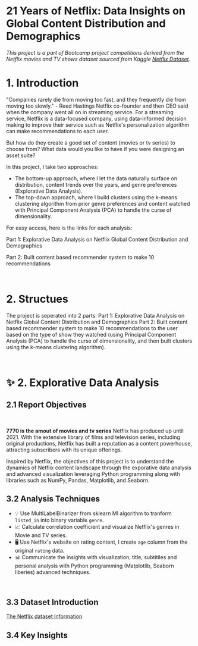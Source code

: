 # 21 Years of Netflix: Data Insights on Global Content Distribution and Demographics

_This project is a part of Bootcamp project competitions derived from the Netflix movies and TV shows dataset sourced from Kaggle [Netflix Dataset](https://www.kaggle.com/code/ridwanadejumo/basic-data-visualization-on-the-netflix-dataset)._
<br>

# 1. Introduction

"Companies rarely die from moving too fast, and they frequently die from moving too slowly." - Reed Hastings Netflix co-founder and then CEO said when the company went all on in streaming service. For a streaming service, Netflix is a data-focused company, using data-informed decision making to improve their service such as Netflix's personalization algorithm can make recommendations to each user. 

But how do they create a good set of content (movies or tv series) to choose from? What data would you like to have if you were designing an asset suite?

In this project, I take two approaches:
- The bottom-up approach, where I let the data naturally surface on distribution, content trends over the years, and genre preferences (Explorative Data Analysis).
- The top-down approach, where I build clusters using the k-means clustering algorithm from prior genre preferences and content watched with Principal Component Analysis (PCA) to handle the curse of dimensionality.

For easy access, here is the links for each analysis:

  Part 1: Explorative Data Analysis on Netflix Global Content Distribution and Demographics

  Part 2: Built content based recommender system to make 10 recommendations
  
<br>

# 2. Structues

The project is seperated into 2 parts:
Part 1: Explorative Data Analysis on Netflix Global Content Distribution and Demographics
Part 2: Built content based recommender system to make 10 recommendations to the user based on the type of show they watched (using Principal Component Analysis (PCA) to handle the curse of dimensionality, and then built clusters using the k-means clustering algorithm).

<br>

# ✨ 2. Explorative Data Analysis 

## 2.1 Report Objectives
<br>

**7770 is the amout of movies and tv series**  Netflix has produced up until 2021. With the extensive library of films and television series, including original productions, Netflix has built a reputation as a content powerhouse, attracting subscribers with its unique offerings. 

Inspired by Netflix, the objectives of this project is to understand the dynamics of Netflix content landscape through the exporative data analysis and advanced visualization leveraging Python programming along with libraries such as NumPy, Pandas, Matplotlib, and Seaborn.

## 3.2 Analysis Techniques
  - 💡 Use MultiLabelBinarizer from sklearn Ml algorithm to tranform `listed_in` into binary variable `genre`.
  - 📈 Calculate correlation coefficient and visualize Netflix's genres in Movie and TV series.
  - 🖥️ Use Netflix's website on rating content, I create `age` column from the original `rating` data.
  - 📊 Communicate the insights with visualization, title, subtitiles and personal analysis with Python programming (Matplotlib, Seaborn liberies) advanced techniques.

<br>

## 3.3 Dataset Introduction

[The Netflix dataset Information](https://github.com/NguyenDangXuanLinh/Netflix-Data-Analysis/blob/main/Dataset_Information.md)


## 3.4 Key Insights



